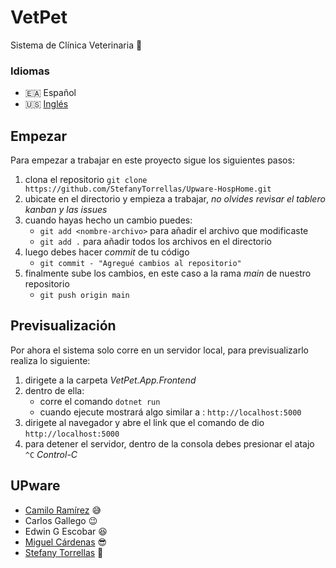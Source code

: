 # VetPet
Sistema de Clínica Veterinaria :dog:

### Idiomas
- :ceuta_melilla: Español
- :us: [Inglés](./README.en.md)

## Empezar
Para empezar a trabajar en este proyecto sigue los siguientes pasos:

1. clona el repositorio	`git clone https://github.com/StefanyTorrellas/Upware-HospHome.git`
2. ubicate en el directorio y empieza a trabajar, _no olvides revisar el tablero kanban y las issues_
3. cuando hayas hecho un cambio puedes:
	- `git add <nombre-archivo>` para añadir el archivo que modificaste
	- `git add .` para añadir todos los archivos en el directorio
4. luego debes hacer *commit* de tu código
	- `git commit - "Agregué cambios al repositorio"`
5. finalmente sube los cambios, en este caso a la rama *main* de nuestro repositorio
	- `git push origin main`

## Previsualización
Por ahora el sistema solo corre en un servidor local, para previsualizarlo realiza lo siguiente:
1. dirigete a la carpeta *VetPet.App.Frontend*
2. dentro de ella:
	- corre el comando `dotnet run`
	- cuando ejecute mostrará algo similar a : `http://localhost:5000`
3. dirigete al navegador y abre el link que el comando de dio `http://localhost:5000`
4. para detener el servidor, dentro de la consola debes presionar el atajo `^C` _Control-C_

## UPware
- [Camilo Ramírez](https://github.com/c4r4mirez) :sweat_smile:
- Carlos Gallego :wink:
- Edwin G Escobar :satisfied:
- [Miguel Cárdenas](https://github.com/miguel107) :sunglasses:
- [Stefany Torrellas](https://github.com/StefanyTorrellas) :muscle:
